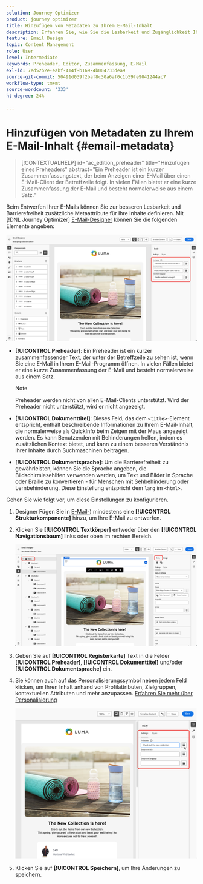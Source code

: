```yaml
---
solution: Journey Optimizer
product: journey optimizer
title: Hinzufügen von Metadaten zu Ihrem E-Mail-Inhalt
description: Erfahren Sie, wie Sie die Lesbarkeit und Zugänglichkeit Ihrer E-Mail-Inhalte mit Metadaten in Journey Optimizer verbessern können
feature: Email Design
topic: Content Management
role: User
level: Intermediate
keywords: Preheader, Editor, Zusammenfassung, E-Mail
exl-id: 7ed52b2e-eabf-414f-b169-4b004733dea9
source-git-commit: 50491d039f2baf8c30a6af0c1b59fe9041244ac7
workflow-type: tm+mt
source-wordcount: '333'
ht-degree: 24%

---
```


# Hinzufügen von Metadaten zu Ihrem E-Mail-Inhalt {#email-metadata}

>[!CONTEXTUALHELP]
>id="ac_edition_preheader"
>title="Hinzufügen eines Preheaders"
>abstract="Ein Preheader ist ein kurzer Zusammenfassungstext, der beim Anzeigen einer E-Mail über einen E-Mail-Client der Betreffzeile folgt. In vielen Fällen bietet er eine kurze Zusammenfassung der E-Mail und besteht normalerweise aus einem Satz."

Beim Entwerfen Ihrer E-Mails können Sie zur besseren Lesbarkeit und Barrierefreiheit zusätzliche Metaattribute für Ihre Inhalte definieren. Mit [!DNL Journey Optimizer] [E-Mail-Designer](get-started-email-design.md) können Sie die folgenden Elemente angeben:

![](assets/email_body_settings_ex.png)

* **[!UICONTROL Preheader]**: Ein Preheader ist ein kurzer zusammenfassender Text, der unter der Betreffzeile zu sehen ist, wenn Sie eine E-Mail in Ihrem E-Mail-Programm öffnen. In vielen Fällen bietet er eine kurze Zusammenfassung der E-Mail und besteht normalerweise aus einem Satz.

  >[!NOTE]
  >
  >Preheader werden nicht von allen E-Mail-Clients unterstützt. Wird der Preheader nicht unterstützt, wird er nicht angezeigt.

* **[!UICONTROL Dokumenttitel]**: Dieses Feld, das dem `<title>`-Element entspricht, enthält beschreibende Informationen zu Ihrem E-Mail-Inhalt, die normalerweise als QuickInfo beim Zeigen mit der Maus angezeigt werden. Es kann Benutzenden mit Behinderungen helfen, indem es zusätzlichen Kontext bietet, und kann zu einem besseren Verständnis Ihrer Inhalte durch Suchmaschinen beitragen.

* **[!UICONTROL Dokumentsprache]**: Um die Barrierefreiheit zu gewährleisten, können Sie die Sprache angeben, die Bildschirmlesehilfen verwenden werden, um Text und Bilder in Sprache oder Braille zu konvertieren - für Menschen mit Sehbehinderung oder Lernbehinderung. Diese Einstellung entspricht dem `lang` im `<html>`.

Gehen Sie wie folgt vor, um diese Einstellungen zu konfigurieren.

1. Designer Fügen Sie in [E-Mail-](content-from-scratch.md)) mindestens eine **[!UICONTROL Strukturkomponente]** hinzu, um Ihre E-Mail zu entwerfen.

1. Klicken Sie **[!UICONTROL Textkörper]** entweder über den **[!UICONTROL Navigationsbaum]** links oder oben im rechten Bereich.

   ![](assets/email_body.png)

1. Geben Sie auf **[!UICONTROL Registerkarte]** Text in die Felder **[!UICONTROL Preheader]**, **[!UICONTROL Dokumenttitel]** und/oder **[!UICONTROL Dokumentsprache]** ein.

1. Sie können auch auf das Personalisierungssymbol neben jedem Feld klicken, um Ihren Inhalt anhand von Profilattributen, Zielgruppen, kontextuellen Attributen und mehr anzupassen. [Erfahren Sie mehr über Personalisierung](../personalization/personalization-build-expressions.md)

   ![](assets/email_body_settings.png)

1. Klicken Sie auf **[!UICONTROL Speichern]**, um Ihre Änderungen zu speichern.